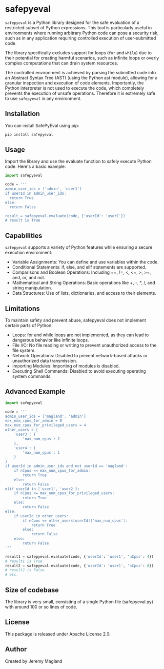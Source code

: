 # safepyeval

`safepyeval` is a Python library designed for the safe evaluation of a restricted subset of Python expressions.
This tool is particularly useful in environments where running arbitrary Python code can pose a security risk,
such as in any application requiring controlled execution of user-submitted code.

The library specifically excludes support for loops (`for` and `while`) due to their potential for creating harmful scenarios,
such as infinite loops or overly complex computations that can drain system resources.

The controlled environment is achieved by parsing the submitted code into an Abstract Syntax Tree (AST) (using the Python ast module), allowing for a granular inspection and execution of code elements. Importantly, the Python interpreter is not used to execute the code, which completely prevents the execution of unsafe operations. Therefore it is extremely safe to use `safepyeval` in any environment.


## Installation

You can install SafePyEval using pip:

```bash
pip install safepyeval
```


## Usage

Import the library and use the evaluate function to safely execute Python code. Here's a basic example:

```python
import safepyeval

code = '''
admin_user_ids = ['admin', 'user1']
if userId in admin_user_ids:
  return True
else:
  return False

result = safepyeval.evaluate(code, {'userId': 'user1'})
# result is True
```

## Capabilities

`safepyeval` supports a variety of Python features while ensuring a secure execution environment:

- Variable Assignments: You can define and use variables within the code.
- Conditional Statements: if, else, and elif statements are supported.
- Comparisons and Boolean Operations: Including ==, !=, <, <=, >, >=, and, or, and not.
- Mathematical and String Operations: Basic operations like +, -, *, /, and string manipulation.
- Data Structures: Use of lists, dictionaries, and access to their elements.

## Limitations

To maintain safety and prevent abuse, safepyeval does not implement certain parts of Python:

- Loops: for and while loops are not implemented, as they can lead to dangerous behavior like infinite loops.
- File I/O: No file reading or writing to prevent unauthorized access to the file system.
- Network Operations: Disabled to prevent network-based attacks or unauthorized data transmission.
- Importing Modules: Importing of modules is disabled.
- Executing Shell Commands: Disabled to avoid executing operating system commands.

## Advanced Example

```python
import safepyeval

code = '''
admin_user_ids = ['magland', 'admin']
max_num_cpus_for_admin = 8
max_num_cpus_for_privileged_users = 4
other_users = {
    'user3': {
        'max_num_cpus': 2
    },
    'user4': {
        'max_num_cpus': 1
    }
}
if userId in admin_user_ids and not userId == 'magland':
    if nCpus <= max_num_cpus_for_admin:
        return True
    else:
        return False
elif userId in ['user1', 'user2']:
    if nCpus <= max_num_cpus_for_privileged_users:
        return True
    else:
        return False
else:
    if userId in other_users:
        if nCpus <= other_users[userId]['max_num_cpus']:
            return True
        else:
            return False
    else:
        return False
'''

result1 = safepyeval.evaluate(code, {'userId': 'user1', 'nCpus': 4})
# result1 is True
result2 = safepyeval.evaluate(code, {'userId': 'user1', 'nCpus': 8})
# result2 is False
# etc.
```

## Size of codebase

The library is very small, consisting of a single Python file (safepyeval.py) with around 100 or so lines of code.

## License

This package is released under Apache License 2.0.

## Author

Created by Jeremy Magland
